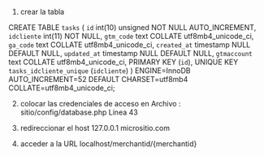 1) crear la tabla

CREATE TABLE `tasks` (
  `id` int(10) unsigned NOT NULL AUTO_INCREMENT,
  `idcliente` int(11) NOT NULL,
  `gtm_code` text COLLATE utf8mb4_unicode_ci,
  `ga_code` text COLLATE utf8mb4_unicode_ci,
  `created_at` timestamp NULL DEFAULT NULL,
  `updated_at` timestamp NULL DEFAULT NULL,
  `gtmaccount` text COLLATE utf8mb4_unicode_ci,
  PRIMARY KEY (`id`),
  UNIQUE KEY `tasks_idcliente_unique` (`idcliente`)
) ENGINE=InnoDB AUTO_INCREMENT=52 DEFAULT CHARSET=utf8mb4 COLLATE=utf8mb4_unicode_ci;

2) colocar las credenciales de acceso en
Archivo : sitio/config/database.php
Linea 43

3) redireccionar el host
127.0.0.1       micrositio.com




4) acceder a la URL
localhost/merchantid/{merchantid}

